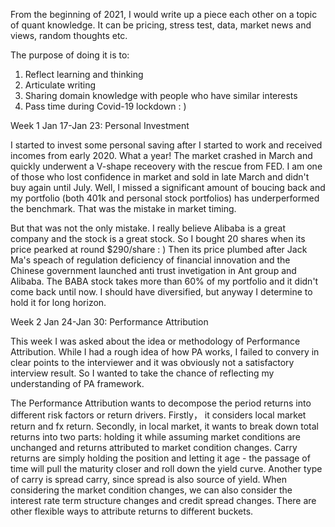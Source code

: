 From the beginning of 2021, I would write up a piece each other on a topic of quant knowledge. It can be pricing, stress test, data, market news and views, random thoughts etc.

The purpose of doing it is to:
1. Reflect learning and thinking
2. Articulate writing 
3. Sharing domain knowledge with people who have similar interests
4. Pass time during Covid-19 lockdown : )

Week 1 Jan 17-Jan 23: Personal Investment    

I started to invest some personal saving after I started to work and received incomes from early 2020. What a year! The market crashed in March and quickly underwent a V-shape receovery with the rescue from FED. I am one of those who lost confidence in market and sold in late March and didn't buy again until July. Well, I missed a significant amount of boucing back and my portfolio (both 401k and personal stock portfolios) has underperformed the benchmark. That was the mistake in market timing. 

But that was not the only mistake. I really believe Alibaba is a great company and the stock is a great stock. So I bought 20 shares when its price pearked at round $290/share : )
Then its price plumbed after Jack Ma's speach of regulation deficiency of financial innovation and the Chinese government launched anti trust invetigation in Ant group and Alibaba. The BABA stock takes more than 60% of my portfolio and it didn't come back until now. I should have diversified, but anyway I determine to hold it for long horizon.

Week 2 Jan 24-Jan 30: Performance Attribution

This week I was asked about the idea or methodology of Performance Attribution. While I had a rough idea of how PA works, I failed to convery in clear points to the interviewer and it was obviously not a satisfactory interview result. So I wanted to take the chance of reflecting my understanding of PA framework.

The Performance Attribution wants to decompose the period returns into different risk factors or return drivers. Firstly， it considers local market return and fx return. Secondly, in local market, it wants to break down total returns into two parts: holding it while assuming market conditions are unchanged and returns attributed to market condition changes. Carry returns are simply holding the position and letting it age - the passage of time will pull the maturity closer and roll down the yield curve. Another type of carry is spread carry, since spread is also source of yield. When considering the market condition changes, we can also consider the interest rate term structure changes and credit spread changes. There are other flexible ways to attribute returns to different buckets. 
